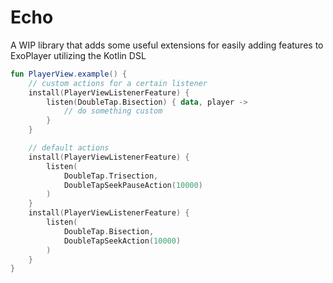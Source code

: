 # Echo

A WIP library that adds some useful extensions for easily adding features to ExoPlayer utilizing the Kotlin DSL

```kotlin
fun PlayerView.example() {
    // custom actions for a certain listener
    install(PlayerViewListenerFeature) {
        listen(DoubleTap.Bisection) { data, player ->
            // do something custom
        }
    }

    // default actions
    install(PlayerViewListenerFeature) {
        listen(
            DoubleTap.Trisection,
            DoubleTapSeekPauseAction(10000)
        )
    }
    install(PlayerViewListenerFeature) {
        listen(
            DoubleTap.Bisection,
            DoubleTapSeekAction(10000)
        )
    }
}
```
